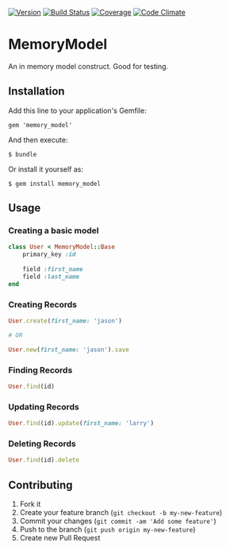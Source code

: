 [![Version](http://allthebadges.io/jwaldrip/memory_model/badge_fury.png)](http://allthebadges.io/jwaldrip/memory_model/badge_fury)
[![Build Status](http://allthebadges.io/jwaldrip/memory_model/travis.png)](http://allthebadges.io/jwaldrip/memory_model/travis)
[![Coverage](http://allthebadges.io/jwaldrip/memory_model/coveralls.png)](http://allthebadges.io/jwaldrip/memory_model/coveralls)
[![Code Climate](http://allthebadges.io/jwaldrip/memory_model/code_climate.png)](http://allthebadges.io/jwaldrip/memory_model/code_climate)

# MemoryModel

An in memory model construct. Good for testing.

## Installation

Add this line to your application's Gemfile:

    gem 'memory_model'

And then execute:

    $ bundle

Or install it yourself as:

    $ gem install memory_model

## Usage

### Creating a basic model

```ruby
class User < MemoryModel::Base
    primary_key :id
    
    field :first_name
    field :last_name
end
```

### Creating Records

```ruby
User.create(first_name: 'jason')

# OR

User.new(first_name: 'jason').save
```

### Finding Records

```ruby
User.find(id)
```

### Updating Records

```ruby
User.find(id).update(first_name: 'larry')
```

### Deleting Records

```ruby
User.find(id).delete
```

## Contributing

1. Fork it
2. Create your feature branch (`git checkout -b my-new-feature`)
3. Commit your changes (`git commit -am 'Add some feature'`)
4. Push to the branch (`git push origin my-new-feature`)
5. Create new Pull Request
